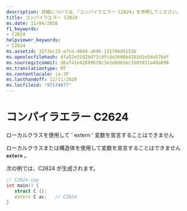 ```yaml
---
description: 詳細については、「コンパイラエラー C2624」を参照してください。
title: コンパイラエラー C2624
ms.date: 11/04/2016
f1_keywords:
- C2624
helpviewer_keywords:
- C2624
ms.assetid: 32f2ec15-a7cd-4049-a64b-131746d3152b
ms.openlocfilehash: 4fa52e5192bd71c9fcdd3608b4161d1e5da57bdf
ms.sourcegitcommit: d6af41e42699628c3e2e6063ec7b03931a49a098
ms.translationtype: MT
ms.contentlocale: ja-JP
ms.lasthandoff: 12/11/2020
ms.locfileid: "97174677"
---
```

# <a name="compiler-error-c2624"></a>コンパイラエラー C2624

ローカルクラスを使用して ' extern ' 変数を宣言することはできません

ローカルクラスまたは構造体を使用して変数を宣言することはできません **`extern`** 。

次の例では、C2624 が生成されます。

```cpp
// C2624.cpp
int main() {
   struct C {};
   extern C ac;   // C2624
}
```
